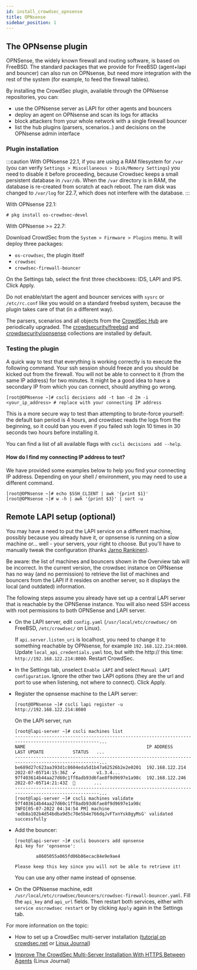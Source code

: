 ```yaml
---
id: install_crowdsec_opnsense
title: OPNsense
sidebar_position: 1
---
```


## The OPNsense plugin

OPNSense, the widely known firewall and routing software, is based on FreeBSD. The standard packages that we provide for FreeBSD (agent+lapi and bouncer) can also run on OPNsense, but need more integration with the rest of the system (for example, to feed the firewall tables).

By installing the CrowdSec plugin, available through the OPNsense repositories, you can:

 - use the OPNsense server as LAPI for other agents and bouncers
 - deploy an agent on OPNsense and scan its logs for attacks
 - block attackers from your whole network with a single firewall bouncer
 - list the hub plugins (parsers, scenarios..) and decisions on the OPNsense admin interface

### Plugin installation

:::caution
With OPNsense 22.1, if you are using a RAM filesystem for `/var` (you can verify `Settings > Miscellaneous > Disk/Memory Settings`) you need to disable it before proceeding, because Crowdsec keeps a small persistent database in `/var/db`. When the `/var` directory is in RAM, the database is re-created from scratch at each reboot. The ram disk was changed to `/var/log` for 22.7, which does not interfere with the database.
:::

With OPNsense 22.1:

```console
# pkg install os-crowdsec-devel
```

With OPNsense >= 22.7:

Download CrowdSec from the `System > Firmware > Plugins` menu. It will deploy three packages:

 - `os-crowdsec`, the plugin itself
 - `crowdsec`
 - `crowdsec-firewall-bouncer`

On the Settings tab, select the first three checkboxes: IDS, LAPI and IPS. Click Apply.

Do not enable/start the agent and bouncer services with `sysrc` or `/etc/rc.conf` like you would on a standard freebsd system, because the plugin takes care of that (in a different way).

The parsers, scenarios and all objects from the [CrowdSec Hub](https://hub.crowdsec.net/) are periodically upgraded. The [crowdsecurity/freebsd](https://hub.crowdsec.net/author/crowdsecurity/collections/freebsd) and [crowdsecurity/opnsense](https://hub.crowdsec.net/author/crowdsecurity/collections/opnsense) collections are installed by default.

### Testing the plugin


A quick way to test that everything is working correctly is to execute the following command. Your ssh session should freeze and you should be kicked out from the firewall. You will not be able to connect to it (from the same IP address) for two minutes. It might be a good idea to have a secondary IP from which you can connect, should anything go wrong.

```console
[root@OPNsense ~]# cscli decisions add -t ban -d 2m -i <your_ip_address> # replace with your connecting IP address
```

This is a more secure way to test than attempting to brute-force yourself: the default ban period is 4 hours, and crowdsec reads the logs from the beginning, so it could ban you even if you failed ssh login 10 times in 30 seconds two hours before installing it.

You can find a list of all available flags with `cscli decisions add --help`.

#### How do I find my connecting IP address to test?

We have provided some examples below to help you find your connecting IP address. Depending on your shell / environment, you may need to use a different command. 

```console
[root@OPNsense ~]# echo $SSH_CLIENT | awk '{print $1}'
[root@OPNsense ~]# w -h | awk '{print $3}' | sort -u
```

## Remote LAPI setup (optional)

You may have a need to put the LAPI service on a different machine, possibly because you already have it, or opnsense is running on a slow machine or...
well - your servers, your right to choose. But you'll have to manually tweak the configuration (thanks [Jarno Rankinen](https://github.com/0ranki)).

Be aware: the list of machines and bouncers shown in the Overview tab will be incorrect. In the current version, the crowdsec instance on OPNsense has no way (and no permission) to retrieve the list of machines and bouncers from the LAPI if it resides on another server, so it displays the local (and outdated) information.

The following steps assume you already have set up a central LAPI server that is reachable by the OPNSense instance. You will also need SSH access with root permissions to both OPNSense and LAPI server.

 - On the LAPI server, edit `config.yaml` (`/usr/local/etc/crowdsec/` on FreeBSD, `/etc/crowdsec/` on Linux).

   If `api.server.listen_uri` is localhost, you need to change it to something reachable by OPNsense, for example `192.168.122.214:8080`. Update `local_api_credentials.yaml` too, but with the http:// this time: `http://192.168.122.214:8080`.
   Restart CrowdSec.

 - In the Settings tab, unselect `Enable LAPI` and select `Manual LAPI configuration`. Ignore the other two LAPI options (they are the url and port to use when listening, not where to connect). Click Apply.

 - Register the opnsense machine to the LAPI server:

   ```console
   [root@OPNsense ~]# cscli lapi register -u http://192.168.122.214:8080
   ```

   On the LAPI server, run

   ```console
   [root@lapi-server ~]# cscli machines list
   ---------------------------------------------------------------------------------------------------...
   NAME                                              IP ADDRESS       LAST UPDATE           STATUS   ...
   ---------------------------------------------------------------------------------------------------...
   be689d27c623aa393d1c8604eda5d1b47a62526b2e2e0201  192.168.122.214  2022-07-05T14:15:36Z  ✔️        v1.3.4...
   97f403614b44aa27d60c1ff8adb93d6fae8f9d9697e1a98c  192.168.122.246  2022-07-05T14:21:43Z  🚫       ...
   ---------------------------------------------------------------------------------------------------...
   [root@lapi-server ~]# cscli machines validate 97f403614b44aa27d60c1ff8adb93d6fae8f9d9697e1a98c
   INFO[05-07-2022 04:34:54 PM] machine 'edb8a102b4d54bdba9d5c70e5b4e766dqJvFTxnYsk8gyMsG' validated successfully
   ```

 - Add the bouncer:

   ```console
   [root@lapi-server ~]# cscli bouncers add opnsense
   Api key for 'opnsense':

           a8605055a065fd06b86ecac84e9e9ae4

   Please keep this key since you will not be able to retrieve it!
   ```

   You can use any other name instead of opnsense.

 - On the OPNsense machine, edit `/usr/local/etc/crowdsec/bouncers/crowdsec-firewall-bouncer.yaml`.
   Fill the `api_key` and `api_url` fields. Then restart both services, either with `service oscrowdsec restart`
   or by clicking `Apply` again in the Settings tab.

For more information on the topic:

 - How to set up a CrowdSec multi-server installation ([tutorial on crowdsec.net](https://www.crowdsec.net/blog/multi-server-setup) or [Linux Journal](https://www.linuxjournal.com/content/how-set-crowdsec-multi-server-installation))

 - [Improve The CrowdSec Multi-Server Installation With HTTPS Between Agents](https://www.linuxjournal.com/content/improve-crowdsec-multi-server-installation-https-between-agents) (Linux Journal)

